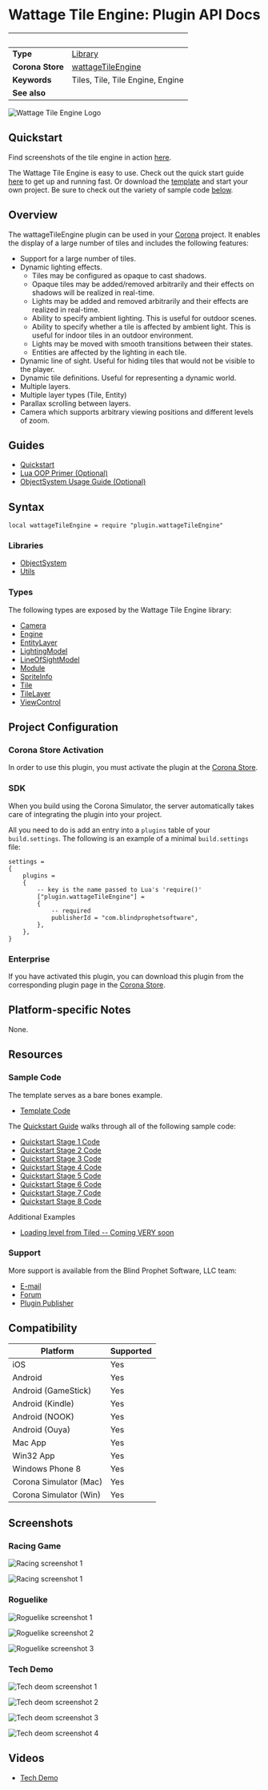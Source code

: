 # Wattage Tile Engine: Plugin API Docs

|                      | &nbsp;
| -------------------- | ---------------------------------------------------------------
| __Type__             | [Library](http://docs.coronalabs.com/api/type/Library.html)
| __Corona Store__     | [wattageTileEngine](http://store.coronalabs.com/plugin/wattageTileEngine)
| __Keywords__         | Tiles, Tile, Tile Engine, Engine
| __See also__         | 

![Wattage Tile Engine Logo](img/logo.png)

## Quickstart

Find screenshots of the tile engine in action [here](#screenshots).

The Wattage Tile Engine is easy to use.  Check out the quick
start guide [here](quickstart.markdown) to get up and running fast.  Or
download the [template](https://github.com/paulWatt526/wattageTileEngineAppTemplate)
and start your own project.  Be sure to check out the variety of
sample code [below](#sample-code).

## Overview

The wattageTileEngine plugin can be used in your
[Corona](https://coronalabs.com/products/corona-sdk/) project.  It enables
the display of a large number of tiles and includes the following features:

* Support for a large number of tiles.
* Dynamic lighting effects.
    * Tiles may be configured as opaque to cast shadows.
    * Opaque tiles may be added/removed arbitrarily and their effects
    on shadows will be realized in real-time.
    * Lights may be added and removed arbitrarily and their effects
    are realized in real-time.
    * Ability to specify ambient lighting.  This is useful for outdoor
    scenes.
    * Ability to specify whether a tile is affected by ambient light.
    This is useful for indoor tiles in an outdoor environment.
    * Lights may be moved with smooth transitions between their states.
    * Entities are affected by the lighting in each tile.
* Dynamic line of sight.  Useful for hiding tiles that would not be
visible to the player.
* Dynamic tile definitions.  Useful for representing a dynamic world.
* Multiple layers.
* Multiple layer types (Tile, Entity)
* Parallax scrolling between layers.
* Camera which supports arbitrary viewing positions and different levels
of zoom.

## Guides

* [Quickstart](quickstart.markdown)
* [Lua OOP Primer (Optional)](luaOopPrimer.markdown)
* [ObjectSystem Usage Guide (Optional)](objectSystem/usageGuide.markdown)

## Syntax

	local wattageTileEngine = require "plugin.wattageTileEngine"

### Libraries

* [ObjectSystem](objectSystem/lib_objectSystem.markdown)
* [Utils](utils/lib_utils.markdown)

### Types

The following types are exposed by the Wattage Tile Engine library:

* [Camera](camera/type_camera.markdown)
* [Engine](engine/type_engine.markdown)
* [EntityLayer](entityLayer/type_entityLayer.markdown)
* [LightingModel](lightingModel/type_lightingModel.markdown)
* [LineOfSightModel](lineOfSightModel/type_lineOfSightModel.markdown)
* [Module](module/type_module.markdown)
* [SpriteInfo](spriteInfo/type_spriteInfo.markdown)
* [Tile](tile/type_tile.markdown)
* [TileLayer](tileLayer/type_tileLayer.markdown)
* [ViewControl](viewControl/type_viewControl.markdown)


## Project Configuration

### Corona Store Activation

In order to use this plugin, you must activate the plugin at the [Corona Store](http://store.coronalabs.com/plugin/wattageTileEngine).


### SDK

When you build using the Corona Simulator, the server automatically takes care of integrating the plugin into your project. 

All you need to do is add an entry into a `plugins` table of your `build.settings`. The following is an example of a minimal `build.settings` file:

``````
settings =
{
	plugins =
	{
		-- key is the name passed to Lua's 'require()'
		["plugin.wattageTileEngine"] =
		{
			-- required
			publisherId = "com.blindprophetsoftware",
		},
	},		
}
``````

### Enterprise

If you have activated this plugin, you can download this plugin from the corresponding plugin page in the [Corona Store](http://store.coronalabs.com/plugin/wattageTileEngine).


## Platform-specific Notes

None.

## Resources

### Sample Code

The template serves as a bare bones example.

* [Template Code](https://github.com/paulWatt526/wattageTileEngineAppTemplate)

The [Quickstart Guide](quickstart.markdown)
walks through all of the following sample code:

* [Quickstart Stage 1 Code](https://github.com/paulWatt526/tileEngineQuickStart1)
* [Quickstart Stage 2 Code](https://github.com/paulWatt526/tileEngineQuickStart2)
* [Quickstart Stage 3 Code](https://github.com/paulWatt526/tileEngineQuickStart3)
* [Quickstart Stage 4 Code](https://github.com/paulWatt526/tileEngineQuickStart4)
* [Quickstart Stage 5 Code](https://github.com/paulWatt526/tileEngineQuickStart5)
* [Quickstart Stage 6 Code](https://github.com/paulWatt526/tileEngineQuickStart6)
* [Quickstart Stage 7 Code](https://github.com/paulWatt526/tileEngineQuickStart7)
* [Quickstart Stage 8 Code](https://github.com/paulWatt526/tileEngineQuickStart8)

Additional Examples

* [Loading level from Tiled -- Coming VERY soon]()

### Support

More support is available from the Blind Prophet Software, LLC team:

* [E-mail](mailto:contact@blindprophetsoftware.com)
* [Forum](http://blindprophetsoftware.boards.net)
* [Plugin Publisher](http://www.blindprophetsoftware.com)


## Compatibility

| Platform                     | Supported
| ---------------------------- | ---------------------------- 
| iOS                          | Yes
| Android                      | Yes
| Android (GameStick)          | Yes
| Android (Kindle)             | Yes
| Android (NOOK)               | Yes
| Android (Ouya)               | Yes
| Mac App                      | Yes
| Win32 App                    | Yes
| Windows Phone 8              | Yes
| Corona Simulator (Mac)       | Yes
| Corona Simulator (Win)       | Yes

## Screenshots

### Racing Game

![Racing screenshot 1](img/racing2.png)

![Racing screenshot 1](img/racing3.png)

### Roguelike

![Roguelike screenshot 1](img/rogue1.png)

![Roguelike screenshot 2](img/rogue3.png)

![Roguelike screenshot 3](img/rogue4.png)

### Tech Demo

![Tech deom screenshot 1](img/tech1.png)

![Tech deom screenshot 2](img/tech2.png)

![Tech deom screenshot 3](img/tech3.png)

![Tech deom screenshot 4](img/tech4.png)

## Videos

* [Tech Demo](https://youtu.be/eTEtrMImJu0)